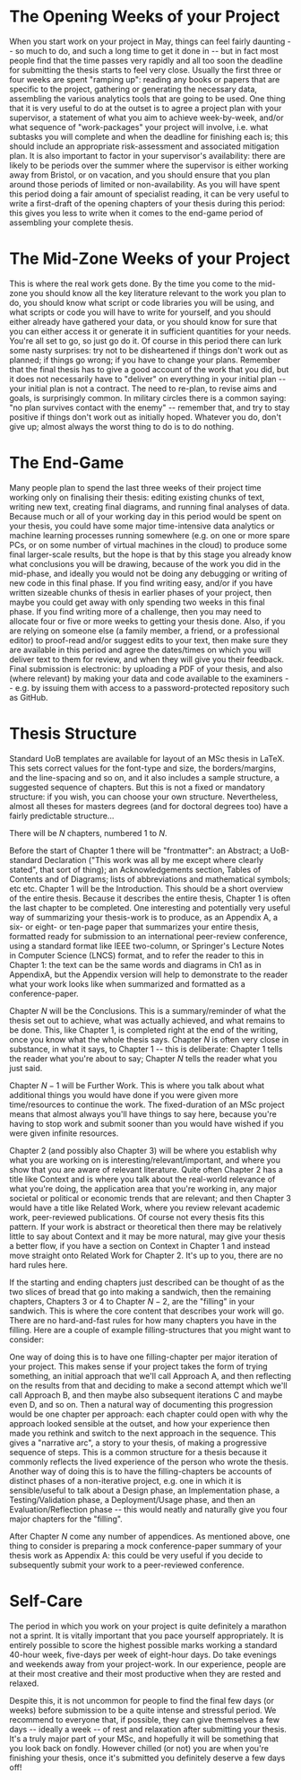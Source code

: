 The Opening Weeks of your Project
=================================

When you start work on your project in May, things can feel fairly daunting -- so much to do, and
such a long time to get it done in -- but in fact most people find that the time passes very rapidly
and all too soon the deadline for submitting the thesis starts to feel very close. Usually the first
three or four weeks are spent "ramping up": reading any books or papers that are specific to the
project, gathering or generating the necessary data, assembling the various analytics tools that are
going to be used. One thing that it is very useful to do at the outset is to agree a project plan
with your supervisor, a statement of what you aim to achieve week-by-week, and/or what sequence of
"work-packages" your project will involve, i.e. what subtasks you will complete and when the
deadline for finishing each is; this should include an appropriate risk-assessment and associated
mitigation plan. It is also important to factor in your supervisor's availability: there are likely
to be periods over the summer where the supervisor is either working away from Bristol, or on
vacation, and you should ensure that you plan around those periods of limited or non-availability.
As you will have spent this period doing a fair amount of specialist reading, it can be very useful
to write a first-draft of the opening chapters of your thesis during this period: this gives you
less to write when it comes to the end-game period of assembling your complete thesis. 

The Mid-Zone Weeks of your Project
==================================

This is where the real work gets done. By the time you come to the mid-zone you should know all the
key literature relevant to the work you plan to do, you should know what script or code libraries
you will be using, and what scripts or code you will have to write for yourself, and you should
either already have gathered your data, or you should know for sure that you can either access it or
generate it in sufficient quantities for your needs. You're all set to go, so just go do it. Of
course in this period there can lurk some nasty surprises: try not to be disheartened if things
don't work out as planned; if things go wrong; if you have to change your plans. Remember that the
final thesis has to give a good account of the work that you did, but it does not necessarily have
to "deliver" on everything in your initial plan -- your initial plan is not a contract. The need to
re-plan, to revise aims and goals, is surprisingly common. In military circles there is a common
saying: "no plan survives contact with the enemy" -- remember that, and try to stay positive if
things don't work out as initially hoped. Whatever you do, don't give up; almost always the worst
thing to do is to do nothing.

The End-Game
============

Many people plan to spend the last three weeks of their project time working only on finalising their thesis: editing existing chunks of text, writing new text, creating final diagrams, and running final analyses of data. Because much or all of your working day in this period would be spent on your thesis, you could have some major time-intensive data analytics or machine learning processes running somewhere (e.g. on one or more spare PCs, or on some number of virtual machines in the cloud) to produce some final larger-scale results, but the hope is that by this stage you already know what conclusions you will be drawing, because of the work you did in the mid-phase, and ideally you would not be doing any debugging or writing of new code in this final phase. If you find writing easy, and/or if you have written sizeable chunks of thesis in earlier phases of your project, then maybe you could get away with only spending two weeks in this final phase. If you find writing more of a challenge, then you may need to allocate four or five or more weeks to getting your thesis done. Also, if you are relying on someone else (a family member, a friend, or a professional editor) to proof-read and/or suggest edits to your text, then make sure they are available in this period and agree the dates/times on which you will deliver text to them for review, and when they will give you their feedback.
Final submission is electronic: by uploading a PDF of your thesis, and also (where relevant) by making your data and code available to the examiners -- e.g. by issuing them with access to a password-protected repository such as GitHub.

Thesis Structure
================

Standard UoB templates are available for layout of an MSc thesis in LaTeX. This sets correct values
for the font-type and size, the borders/margins, and the line-spacing and so on, and it also
includes a sample structure, a suggested sequence of chapters. But this is not a fixed or mandatory
structure: if you wish, you can choose your own structure. Nevertheless, almost all theses for
masters degrees (and for doctoral degrees too) have a fairly predictable structure...

There will be $N$ chapters, numbered $1$ to $N$. 

Before the start of Chapter 1 there will be "frontmatter": an Abstract; a UoB-standard Declaration
("This work was all by me except where clearly stated", that sort of thing); an Acknowledgements
section, Tables of Contents and of Diagrams; lists of abbreviations and mathematical symbols; etc
etc. Chapter 1 will be the Introduction. This should be a short overview of the entire thesis.
Because it describes the entire thesis, Chapter 1 is often the last chapter to be completed. One
interesting and potentially very useful way of summarizing your thesis-work is to produce, as an
Appendix A, a six- or eight- or ten-page paper that summarizes your entire thesis, formatted ready
for submission to an international peer-review conference, using a standard format like IEEE
two-column, or Springer's Lecture Notes in Computer Science (LNCS) format, and to refer the reader
to this in Chapter 1: the text can be the same words and diagrams in Ch1 as in AppendixA, but the
Appendix version will help to demonstrate to the reader what your work looks like when summarized
and formatted as a conference-paper.    

Chapter $N$ will be the Conclusions. This is a summary/reminder of what the thesis set out to
achieve, what was actually achieved, and what remains to be done. This, like Chapter 1, is completed
right at the end of the writing, once you know what the whole thesis says. Chapter $N$ is often very
close in substance, in what it says, to Chapter 1 -- this is deliberate: Chapter 1 tells the reader
what you're about to say; Chapter $N$ tells the reader what you just said.  

Chapter $N-1$ will be Further Work. This is where you talk about what additional things you would
have done if you were given more time/resources to continue the work. The fixed-duration of an MSc
project means that almost always you'll have things to say here, because you're having to stop work
and submit sooner than you would have wished if you were given infinite resources. 

Chapter 2 (and possibly also Chapter 3) will be where you establish why what you are working on is
interesting/relevant/important, and where you show that you are aware of relevant literature. Quite
often Chapter 2 has a title like Context and is where you talk about the real-world relevance of
what you're doing, the application area that you're working in, any major societal or political or
economic trends that are relevant; and then Chapter 3 would have a title like Related Work, where
you review relevant academic work, peer-reviewed publications. Of course not every thesis fits this
pattern. If your work is abstract or theoretical then there may be relatively little to say about
Context and it may be more natural, may give your thesis a better flow, if you have a section on
Context in Chapter 1 and instead move straight onto Related Work for Chapter 2. It's up to you,
there are no hard rules here.

If the starting and ending chapters just described can be thought of as the two slices of bread that
go into making a sandwich, then the remaining chapters, Chapters 3 or 4 to Chapter $N-2$, are the
"filling" in your sandwich. This is where the core content that describes your work will go. There
are no hard-and-fast rules for how many chapters you have in the filling. Here are a couple of
example filling-structures that you might want to consider:

One way of doing this is to have one filling-chapter per major iteration of your project. This makes
sense if your project takes the form of trying something, an initial approach that we'll call
Approach A, and then reflecting on the results from that and deciding to make a second attempt which
we'll call Approach B, and then maybe also subsequent iterations C and maybe even D, and so on. Then
a natural way of documenting this progression would be one chapter per approach: each chapter could
open with why the approach looked sensible at the outset, and how your experience then made you
rethink and switch to the next approach in the sequence. This gives a "narrative arc", a story to
your thesis, of making a progressive sequence of steps. This is a common structure for a thesis
because it commonly reflects the lived experience of the person who wrote the thesis. Another way of
doing this is to have the filling-chapters be accounts of distinct phases of a non-iterative
project, e.g. one in which it is sensible/useful to talk about a Design phase, an Implementation
phase,  a Testing/Validation phase, a Deployment/Usage phase, and then an Evaluation/Reflection
phase -- this would neatly and naturally give you four major chapters for the "filling".

After Chapter $N$ come any number of appendices. As mentioned above, one thing to consider is
preparing a mock conference-paper summary of your thesis work as Appendix A: this could be very
useful if you decide to subsequently submit your work to a peer-reviewed conference. 

Self-Care
=========

The period in which you work on your project is quite definitely a marathon not a sprint. It is
vitally important that you pace yourself appropriately. It is entirely possible to score the highest
possible marks working a standard 40-hour week, five-days per week of eight-hour days. Do take
evenings and weekends away from your project-work. In our experience, people are at their most
creative and their most productive when they are rested and relaxed.

Despite this, it is not uncommon for people to find the final few days (or weeks) before submission
to be a quite intense and stressful period. We recommend to everyone that, if possible, they can
give themselves a few days -- ideally a week -- of rest and relaxation after submitting your thesis.
It's a truly major part of your MSc, and hopefully it will be something that you look back on
fondly. However chilled (or not) you are when you're finishing your thesis, once it's submitted you
definitely deserve a few days off!